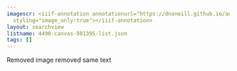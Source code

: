 ```yaml
---
imagescr: <iiif-annotation annotationurl="https://dnoneill.github.io/annotate/annotations/4490-canvas-981395-001.json"
  styling="image_only:true"></iiif-annotation>
layout: searchview
listname: 4490-canvas-981395-list.json
tags: []
---
```

Removed image removed same text